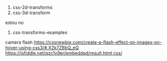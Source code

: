 1. css-2d-transforms
1. css-3d-transform



estou no
1. css-transforms-examples




camera flash
https://cssnewbie.com/create-a-flash-effect-on-images-on-hover-using-css3/#.X2k7ZBbQ_eQ
https://jsfiddle.net/qzc1v9er/embedded/result,html,css/


